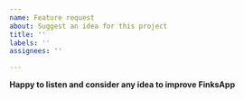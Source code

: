 ```yaml
---
name: Feature request
about: Suggest an idea for this project
title: ''
labels: ''
assignees: ''

---
```


**Happy to listen and consider any idea to improve FinksApp**
